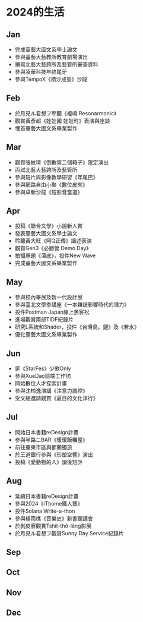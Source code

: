 # 2024的生活

<p><Badge type="info" text="🌿 Budding" /></P>

## Jan 
- 完成臺藝大圖文系學士論文
- 參與臺藝大藝教所教育劇場演出
- 撰寫北藝大藝跨所及藝管所審查資料
- 參與凌華科技年終尾牙
- 參與TempoX《積沙成島》沙龍

## Feb 
- 於月見ル君想フ聆聽《複鳴 Resonarmonic》
- 觀賞黃彥超《娃娃國 娃娃町》表演與座談
- 埋首臺藝大圖文系畢業製作

## Mar 
- 觀賞張紋瑄《倒數第二個箱子》限定演出
- 面試北藝大藝跨所及藝管所
- 參與短片與影像教學研習《年尾巴》
- 參與網路自由小聚《數位皮夾》
- 參與卓新沙龍《短影音當道》

## Apr 
- 投稿《聯合文學》小說新人賞
- 發表臺藝大圖文系學士論文
- 聆聽黃大旺《阿Q正傳》講述表演
- 觀賞Gen3《必勝營 Demo Day》
- 拍攝專題《潭底》，投件New Wave
- 完成臺藝大圖文系畢業製作

## May 
- 參與校內畢展及新一代設計展
- 參與臺北文學季講座《一本雜誌影響時代的潛力》
- 投件Postman Japan線上黑客松
- 進場觀賞兩部TIDF紀錄片
- 研究L系統和Shader，投件《台灣島。鏈》及《若水》
- 優化臺藝大圖文系畢業製作

## Jun 
- 逛《StarFes》少歌Only
- 參與XueDao前端工作坊
- 開始數位人才探索計畫
- 參與沈柏逸演講《注意力調控》
- 受文總邀請觀賞《夏日的文化洋行》

## Jul 
- 開始日本書籍reDesign計畫
- 參與半路二BAR《暖暖飯糰屋》
- 前往臺東市區與都蘭獨旅
- 於王道銀行參與《形塑空響》演出
- 投稿《愛動物的人》讀後短評

## Aug 
- 延續日本書籍reDesign計畫
- 參與2024《iThome鐵人賽》
- 投件Solana Write-a-thon
- 參與楊雨樵《音樂史》新書聽講會
- 於剝皮寮觀賞Tshit-thô-lâng影展
- 於月見ル君想フ觀賞Sunny Day Service紀錄片

## Sep 

## Oct 

## Nov 

## Dec